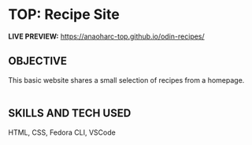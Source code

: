 # TOP: Recipe Site

<b>LIVE PREVIEW:</b> https://anaoharc-top.github.io/odin-recipes/

## OBJECTIVE
This basic website shares a small selection of recipes from a homepage.
<br><br>

## SKILLS AND TECH USED
HTML, CSS, Fedora CLI, VSCode
